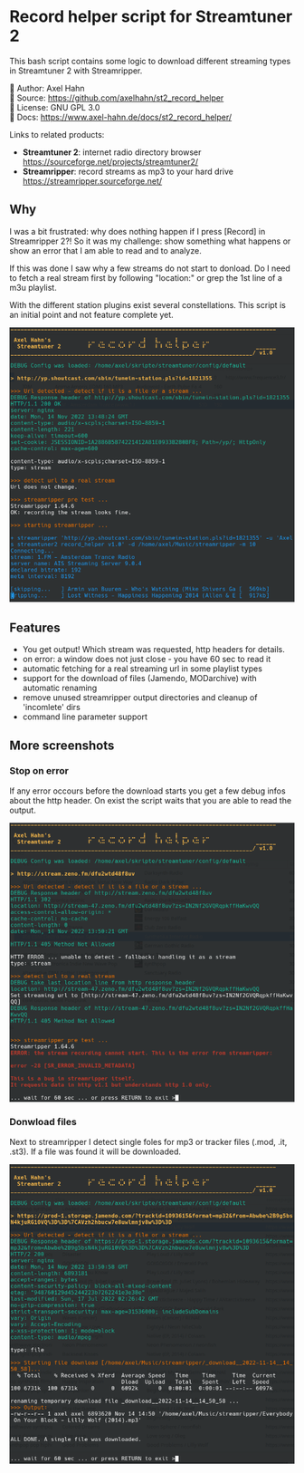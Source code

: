 # Record helper script for Streamtuner 2

This bash script contains some logic to download different streaming types in Streamtuner 2 with Streamripper.

👤 Author: Axel Hahn \
📄 Source: <https://github.com/axelhahn/st2_record_helper> \
📜 License: GNU GPL 3.0 \
📗 Docs: <https://www.axel-hahn.de/docs/st2_record_helper/>

Links to related products:

* **Streamtuner 2**: internet radio directory browser <https://sourceforge.net/projects/streamtuner2/> 
* **Streamripper**: record streams as mp3 to your hard drive <https://streamripper.sourceforge.net/>

## Why

I was a bit frustrated: why does nothing happen if I press [Record] in Streamripper 2?!
So it was my challenge: show something what happens or show an error that I am able to read and to analyze.

If this was done I saw why a few streams do not start to donload.
Do I need to fetch a real stream first by following "location:" or grep the 1st line of a m3u playlist.

With the different station plugins exist several constellations. This script is an initial point and not feature complete yet.

![screenshot](images/st2_record_helper.png)

## Features

* You get output! Which stream was requested, http headers for details. 
* on error: a window does not just close - you have 60 sec to read it
* automatic fetching for a real streaming url in some playlist types
* support for the download of files (Jamendo, MODarchive) with automatic renaming
* remove unused streamripper output directories and cleanup of 'incomlete' dirs
* command line parameter support

## More screenshots

### Stop on error

If any error occours before the download starts you get a few debug infos about the http header.
On exist the script waits that you are able to read the output.

![screenshot](images/st2_record_helper_stop_on_error.png)

### Donwload files

Next to streamripper I detect single foles for mp3 or tracker files (.mod, .it, .st3).
If a file was found it will be downloaded.

![screenshot](images/st2_record_helper_jamendo_download.png)
